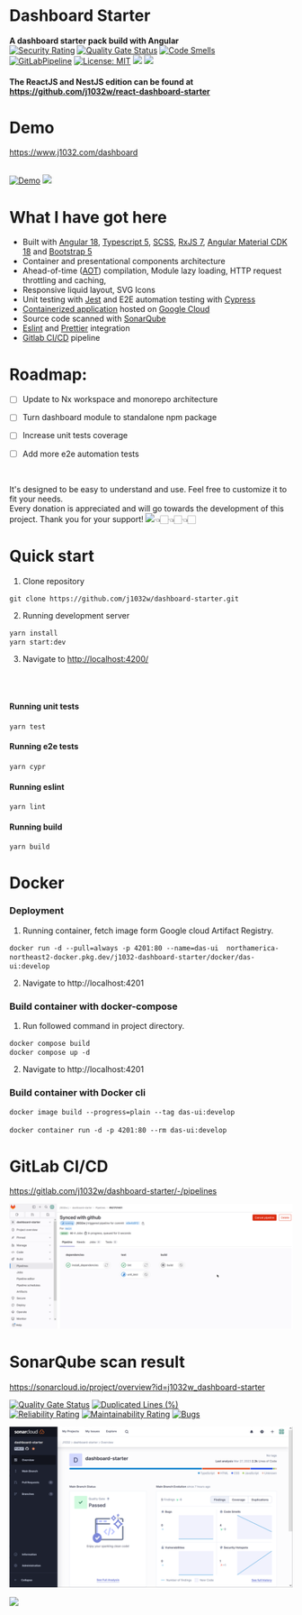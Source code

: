# Dashboard Starter
**A dashboard starter pack build with Angular**\
[![Security Rating](https://sonarcloud.io/api/project_badges/measure?project=j1032w_dashboard-starter&metric=security_rating)](https://sonarcloud.io/summary/new_code?id=j1032w_dashboard-starter)
[![Quality Gate Status](https://sonarcloud.io/api/project_badges/measure?project=j1032w_dashboard-starter&metric=alert_status)](https://sonarcloud.io/summary/new_code?id=j1032w_dashboard-starter)
[![Code Smells](https://sonarcloud.io/api/project_badges/measure?project=j1032w_dashboard-starter&metric=code_smells)](https://sonarcloud.io/summary/new_code?id=j1032w_dashboard-starter)\
[![GitLabPipeline](https://gitlab.com/j1032w/dashboard-starter/badges/main/pipeline.svg)](https://gitlab.com/j1032w/dashboard-starter/-/pipelines)
[![License: MIT](https://img.shields.io/badge/License-MIT-yellow.svg)](https://opensource.org/licenses/MIT)
<a href="https://github.com/j1032w/dashboard-starter" target="_blank"><img src="https://visitor-badge.laobi.icu/badge?page_id=j1032w/dashboard-starter"></a>
[![](https://www.paypalobjects.com/en_US/i/btn/btn_donate_SM.gif)](https://www.paypal.com/donate/?hosted_button_id=29ZE3URD5V9Q8)


#### The ReactJS and NestJS edition can be found at https://github.com/j1032w/react-dashboard-starter

# Demo
https://www.j1032.com/dashboard \
&nbsp;

[![Demo](documentation/dashboard-cypress.gif)](https://www.j1032.com/dashboard)
[![](https://j1032.com/assets/images/demo.gif)](https://www.j1032.com/dashboard)





# What I have got here
- Built with [Angular 18](https://angular.io), [Typescript 5](https://www.typescriptlang.org/), [SCSS](https://sass-lang.com/), [RxJS 7](https://rxjs.dev/), [Angular Material CDK 18](https://material.angular.io/cdk/categories) and [Bootstrap 5](https://getbootstrap.com/)
- Container and presentational components architecture
- Ahead-of-time ([AOT](https://angular.io/guide/aot-compiler)) compilation, Module lazy loading, HTTP request throttling and caching, 
- Responsive liquid layout, SVG Icons
- Unit testing with [Jest](https://jestjs.io/) and E2E automation testing with [Cypress](https://www.cypress.io/)
- [Containerized application](https://www.docker.com/) hosted on [Google Cloud](https://cloud.google.com/)
- Source code scanned with [SonarQube](https://sonarcloud.io/project/overview?id=j1032w_dashboard-starter)
- [Eslint](https://eslint.org/) and [Prettier](https://prettier.io/) integration
- [Gitlab CI/CD](https://gitlab.com/j1032w/dashboard-starter/-/pipelines) pipeline


# Roadmap: 
* [ ] Update to Nx workspace and monorepo architecture
* [ ] Turn dashboard module to standalone npm package
* [ ] Increase unit tests coverage
* [ ] Add more e2e automation tests



&nbsp;

It's designed to be easy to understand and use. Feel free to customize it to fit your needs.\
Every donation is appreciated and will go towards the development of this project. Thank you for your support!
[![](https://www.paypalobjects.com/en_US/i/btn/btn_donate_SM.gif)](https://www.paypal.com/donate/?hosted_button_id=29ZE3URD5V9Q8)👈🏻👈🏻👈🏻



# Quick start
1. Clone repository
```
git clone https://github.com/j1032w/dashboard-starter.git
```
2. Running development server
```
yarn install
yarn start:dev
```
3. Navigate to [http://localhost:4200/](http://localhost:4200/)
<br/>
<br/>

#### Running unit tests
```
yarn test
```

#### Running e2e tests
```
yarn cypr
```
#### Running eslint
```
yarn lint
```

#### Running build
``` 
yarn build
``` 

# Docker
### Deployment
1. Running container, fetch image form Google cloud Artifact Registry.
```
docker run -d --pull=always -p 4201:80 --name=das-ui  northamerica-northeast2-docker.pkg.dev/j1032-dashboard-starter/docker/das-ui:develop
```
2. Navigate to http://localhost:4201


### Build container with docker-compose
1. Run followed command in project directory.
```
docker compose build
docker compose up -d
```
2. Navigate to http://localhost:4201

### Build container with Docker cli

```
docker image build --progress=plain --tag das-ui:develop 

docker container run -d -p 4201:80 --rm das-ui:develop
```  


# GitLab CI/CD
https://gitlab.com/j1032w/dashboard-starter/-/pipelines

[![Gitlab](documentation/gitlab.png)](https://gitlab.com/j1032w/dashboard-starter/-/pipelines)






# SonarQube scan result
https://sonarcloud.io/project/overview?id=j1032w_dashboard-starter

[![Quality Gate Status](https://sonarcloud.io/api/project_badges/measure?project=j1032w_dashboard-starter&metric=alert_status)](https://sonarcloud.io/summary/new_code?id=j1032w_dashboard-starter)
[![Duplicated Lines (%)](https://sonarcloud.io/api/project_badges/measure?project=j1032w_dashboard-starter&metric=duplicated_lines_density)](https://sonarcloud.io/summary/new_code?id=j1032w_dashboard-starter)  
[![Reliability Rating](https://sonarcloud.io/api/project_badges/measure?project=j1032w_dashboard-starter&metric=reliability_rating)](https://sonarcloud.io/summary/new_code?id=j1032w_dashboard-starter)
[![Maintainability Rating](https://sonarcloud.io/api/project_badges/measure?project=j1032w_dashboard-starter&metric=sqale_rating)](https://sonarcloud.io/summary/new_code?id=j1032w_dashboard-starter)
[![Bugs](https://sonarcloud.io/api/project_badges/measure?project=j1032w_dashboard-starter&metric=bugs)](https://sonarcloud.io/summary/new_code?id=j1032w_dashboard-starter)




[![sonarqube code quality results](documentation/sonarqube.png)](https://sonarcloud.io/project/overview?id=j1032w_dashboard-starter)




<a href="https://statcounter.com/" target="_blank"><img class="statcounter" src="https://c.statcounter.com/12895563/0/906c012a/1/" data-canonical-src="https://c.statcounter.com/12895563/0/906c012a/1/" referrerPolicy="no-referrer-when-downgrade"></a>

